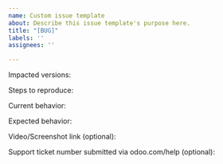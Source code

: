 ```yaml
---
name: Custom issue template
about: Describe this issue template's purpose here.
title: "[BUG]"
labels: ''
assignees: ''

---
```


Impacted versions:

Steps to reproduce:

Current behavior:

Expected behavior:

Video/Screenshot link (optional):

Support ticket number submitted via odoo.com/help (optional):
